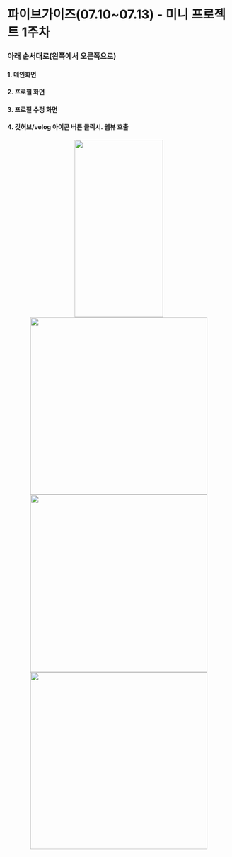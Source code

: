# 파이브가이즈(07.10~07.13) - 미니 프로젝트 1주차
### 아래 순서대로(왼쪽에서 오른쪽으로)
  #### 1. 메인화면
  #### 2. 프로필 화면
  #### 3. 프로필 수정 화면
  #### 4. 깃허브/velog 아이콘 버튼 클릭시. 웹뷰 호출
  ####   
<p align="center">

  <img src="https://github.com/jakkujakku/FiveGuys/assets/89556301/9486d418-9998-4b44-a636-a07c86743f21" width="200" height="400"/>
  <img src="https://github.com/jakkujakku/FiveGuys/assets/89556301/d8e8ce76-b480-4aea-9894-92443d1bf26f width="200" height="400"/">
  <img src="https://github.com/jakkujakku/FiveGuys/assets/89556301/714ea0ea-e70c-4c2c-967f-31e91a8a563d width="200" height="400"/">
  <img src="https://github.com/jakkujakku/FiveGuys/assets/89556301/7d016dfd-d9b2-476e-ba9a-f408d8106c1c width="200" height="400"/">
</p>
